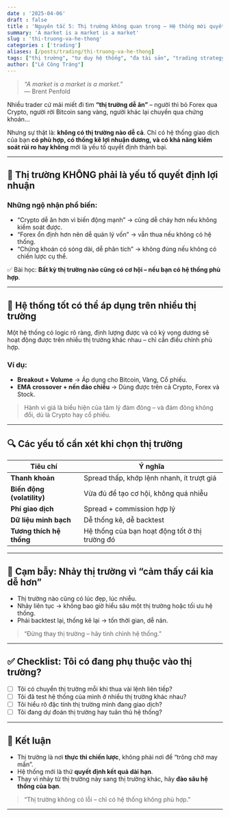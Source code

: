 ```yaml
---
date : '2025-04-06'
draft : false
title : 'Nguyên tắc 5: Thị trường không quan trọng – Hệ thống mới quyết định'
summary: 'A market is a market is a market'
slug : 'thi-truong-va-he-thong'
categories : ['trading']
aliases: [/posts/trading/thi-truong-va-he-thong]
tags: ["thị trường", "tư duy hệ thống", "đa tài sản", "trading strategy"]
author: ["Lê Công Tráng"]
---
```


> _“A market is a market is a market.”_  
> — Brent Penfold

Nhiều trader cứ mải miết đi tìm **“thị trường dễ ăn”** – người thì bỏ Forex qua Crypto, người rời Bitcoin sang vàng, người khác lại chuyển qua chứng khoán…

Nhưng sự thật là: **không có thị trường nào dễ cả**. Chỉ có hệ thống giao dịch của bạn **có phù hợp, có thống kê lợi nhuận dương, và có khả năng kiểm soát rủi ro hay không** mới là yếu tố quyết định thành bại.

---

## 🧠 Thị trường KHÔNG phải là yếu tố quyết định lợi nhuận

### Những ngộ nhận phổ biến:

- “Crypto dễ ăn hơn vì biến động mạnh” → cũng dễ cháy hơn nếu không kiểm soát được.
- “Forex ổn định hơn nên dễ quản lý vốn” → vẫn thua nếu không có hệ thống.
- “Chứng khoán có sóng dài, dễ phân tích” → không đúng nếu không có chiến lược cụ thể.

✅ Bài học: **Bất kỳ thị trường nào cũng có cơ hội – nếu bạn có hệ thống phù hợp**.

---

## 🎯 Hệ thống tốt có thể áp dụng trên nhiều thị trường

Một hệ thống có logic rõ ràng, định lượng được và có kỳ vọng dương sẽ hoạt động được trên nhiều thị trường khác nhau – chỉ cần điều chỉnh phù hợp.

### Ví dụ:

- **Breakout + Volume** → Áp dụng cho Bitcoin, Vàng, Cổ phiếu.
- **EMA crossover + nến đảo chiều** → Dùng được trên cả Crypto, Forex và Stock.

> Hành vi giá là biểu hiện của tâm lý đám đông – và đám đông không đổi, dù là Crypto hay cổ phiếu.

---

## 🔍 Các yếu tố cần xét khi chọn thị trường

| Tiêu chí               | Ý nghĩa                                             |
|------------------------|-----------------------------------------------------|
| **Thanh khoản**        | Spread thấp, khớp lệnh nhanh, ít trượt giá         |
| **Biến động (volatility)** | Vừa đủ để tạo cơ hội, không quá nhiễu              |
| **Phí giao dịch**      | Spread + commission hợp lý                         |
| **Dữ liệu minh bạch**  | Dễ thống kê, dễ backtest                            |
| **Tương thích hệ thống** | Hệ thống của bạn hoạt động tốt ở thị trường đó     |

---

## 🤯 Cạm bẫy: Nhảy thị trường vì “cảm thấy cái kia dễ hơn”

- Thị trường nào cũng có lúc đẹp, lúc nhiễu.
- Nhảy liên tục → không bao giờ hiểu sâu một thị trường hoặc tối ưu hệ thống.
- Phải backtest lại, thống kê lại → tốn thời gian, dễ nản.

> “Đừng thay thị trường – hãy tinh chỉnh hệ thống.”

---

## ✅ Checklist: Tôi có đang phụ thuộc vào thị trường?

- [ ] Tôi có chuyển thị trường mỗi khi thua vài lệnh liên tiếp?  
- [ ] Tôi đã test hệ thống của mình ở nhiều thị trường khác nhau?  
- [ ] Tôi hiểu rõ đặc tính thị trường mình đang giao dịch?  
- [ ] Tôi đang dự đoán thị trường hay tuân thủ hệ thống?

---

## 🎯 Kết luận

- Thị trường là nơi **thực thi chiến lược**, không phải nơi để “trông chờ may mắn”.
- Hệ thống mới là thứ **quyết định kết quả dài hạn**.
- Thay vì nhảy từ thị trường này sang thị trường khác, hãy **đào sâu hệ thống của bạn**.

> “Thị trường không có lỗi – chỉ có hệ thống không phù hợp.”

---